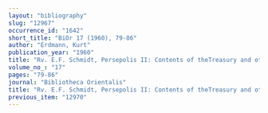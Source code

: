 ```yaml
---
layout: "bibliography"
slug: "12967"
occurrence_id: "1642"
short_title: "BiOr 17 (1960), 79-86"
author: "Erdmann, Kurt"
publication_year: "1960"
title: "Rv. E.F. Schmidt, Persepolis II: Contents of theTreasury and other Discoveries"
volume_no_: "17"
pages: "79-86"
journal: "Bibliotheca Orientalis"
title: "Rv. E.F. Schmidt, Persepolis II: Contents of theTreasury and other Discoveries"
previous_item: "12970"
---
```

